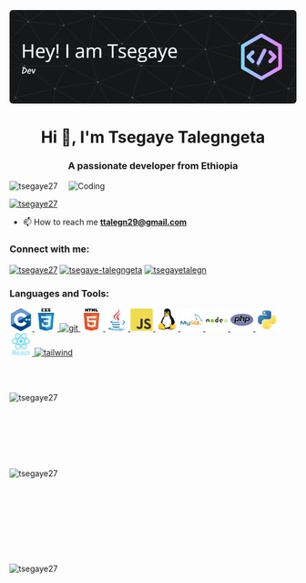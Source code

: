 ![Header](./banner.png)
<h1 align="center">Hi 👋, I'm Tsegaye Talegngeta</h1>
<h3 align="center">A passionate developer from Ethiopia</h3>
<img align="right" alt="Coding" width="400" src="cdn.dribbble.com/users/1162077/screenshots/3848914/programmer.gif">
<p align="left"> <img src="https://komarev.com/ghpvc/?username=tsegaye27&label=Profile%20views&color=0e75b6&style=flat" alt="tsegaye27" /> </p>

<p align="left"> <a href="https://twitter.com/tsegaye27" target="blank"><img src="https://img.shields.io/twitter/follow/tsegaye27?logo=twitter&style=for-the-badge" alt="tsegaye27" /></a> </p>

- 📫 How to reach me **ttalegn29@gmail.com**

<h3 align="left">Connect with me:</h3>
<p align="left">
<a href="https://twitter.com/tsegaye27" target="blank"><img align="center" src="https://raw.githubusercontent.com/rahuldkjain/github-profile-readme-generator/master/src/images/icons/Social/twitter.svg" alt="tsegaye27" height="30" width="40" /></a>
<a href="https://linkedin.com/in/tsegaye-talegngeta" target="blank"><img align="center" src="https://raw.githubusercontent.com/rahuldkjain/github-profile-readme-generator/master/src/images/icons/Social/linked-in-alt.svg" alt="tsegaye-talegngeta" height="30" width="40" /></a>
<a href="https://instagram.com/tsegayetalegn" target="blank"><img align="center" src="https://raw.githubusercontent.com/rahuldkjain/github-profile-readme-generator/master/src/images/icons/Social/instagram.svg" alt="tsegayetalegn" height="30" width="40" /></a>
</p>

<h3 align="left">Languages and Tools:</h3>
<p align="left"> <a href="https://www.w3schools.com/cpp/" target="_blank" rel="noreferrer"> <img src="https://raw.githubusercontent.com/devicons/devicon/master/icons/cplusplus/cplusplus-original.svg" alt="cplusplus" width="40" height="40"/> </a> <a href="https://www.w3schools.com/css/" target="_blank" rel="noreferrer"> <img src="https://raw.githubusercontent.com/devicons/devicon/master/icons/css3/css3-original-wordmark.svg" alt="css3" width="40" height="40"/> </a> <a href="https://git-scm.com/" target="_blank" rel="noreferrer"> <img src="https://www.vectorlogo.zone/logos/git-scm/git-scm-icon.svg" alt="git" width="40" height="40"/> </a> <a href="https://www.w3.org/html/" target="_blank" rel="noreferrer"> <img src="https://raw.githubusercontent.com/devicons/devicon/master/icons/html5/html5-original-wordmark.svg" alt="html5" width="40" height="40"/> </a> <a href="https://www.java.com" target="_blank" rel="noreferrer"> <img src="https://raw.githubusercontent.com/devicons/devicon/master/icons/java/java-original.svg" alt="java" width="40" height="40"/> </a> <a href="https://developer.mozilla.org/en-US/docs/Web/JavaScript" target="_blank" rel="noreferrer"> <img src="https://raw.githubusercontent.com/devicons/devicon/master/icons/javascript/javascript-original.svg" alt="javascript" width="40" height="40"/> </a> <a href="https://www.linux.org/" target="_blank" rel="noreferrer"> <img src="https://raw.githubusercontent.com/devicons/devicon/master/icons/linux/linux-original.svg" alt="linux" width="40" height="40"/> </a> <a href="https://www.mysql.com/" target="_blank" rel="noreferrer"> <img src="https://raw.githubusercontent.com/devicons/devicon/master/icons/mysql/mysql-original-wordmark.svg" alt="mysql" width="40" height="40"/> </a> <a href="https://nodejs.org" target="_blank" rel="noreferrer"> <img src="https://raw.githubusercontent.com/devicons/devicon/master/icons/nodejs/nodejs-original-wordmark.svg" alt="nodejs" width="40" height="40"/> </a> <a href="https://www.php.net" target="_blank" rel="noreferrer"> <img src="https://raw.githubusercontent.com/devicons/devicon/master/icons/php/php-original.svg" alt="php" width="40" height="40"/> </a> <a href="https://www.python.org" target="_blank" rel="noreferrer"> <img src="https://raw.githubusercontent.com/devicons/devicon/master/icons/python/python-original.svg" alt="python" width="40" height="40"/> </a> <a href="https://reactjs.org/" target="_blank" rel="noreferrer"> <img src="https://raw.githubusercontent.com/devicons/devicon/master/icons/react/react-original-wordmark.svg" alt="react" width="40" height="40"/> </a> <a href="https://tailwindcss.com/" target="_blank" rel="noreferrer"> <img src="https://www.vectorlogo.zone/logos/tailwindcss/tailwindcss-icon.svg" alt="tailwind" width="40" height="40"/> </a> </p>

<br/>
<br/>
<p>
  <img align="left" src="https://github-readme-stats.vercel.app/api/top-langs?username=tsegaye27&show_icons=true&locale=en&layout=compact" alt="tsegaye27" />
</p>
<br/>
<br/>
<br/>
<br/>
<br/>
<br/>
<br/>
<p>
   <img align="left" src="https://github-readme-stats.vercel.app/api?username=tsegaye27&show_icons=true&locale=en" alt="tsegaye27" />
</p>
<br/>
<br/>
<br/>
<br/>
<br/>
<br/>
<br/>
<br/>
<br/>
<p>
  <img align="left" src="https://github-readme-streak-stats.herokuapp.com/?user=tsegaye27&" alt="tsegaye27" />
</p>
